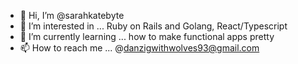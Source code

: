- 👋 Hi, I’m @sarahkatebyte
- 👀 I’m interested in ... Ruby on Rails and Golang, React/Typescript 
- 🌱 I’m currently learning ... how to make functional apps pretty 
- 📫 How to reach me ... @danzigwithwolves93@gmail.com

<!---
sarahkatebyte/sarahkatebyte is a ✨ special ✨ repository because its `README.md` (this file) appears on your GitHub profile.
You can click the Preview link to take a look at your changes.
--->

